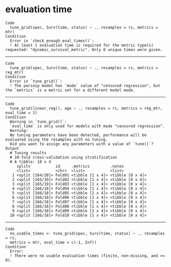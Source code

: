# evaluation time

    Code
      tune_grid(spec, Surv(time, status) ~ ., resamples = rs, metrics = mtr)
    Condition
      Error in `check_enough_eval_times()`:
      ! At least 1 evaluation time is required for the metric type(s) requested: "dynamic_survival_metric". Only 0 unique times were given.

---

    Code
      tune_grid(spec, Surv(time, status) ~ ., resamples = rs, metrics = reg_mtr)
    Condition
      Error in `tune_grid()`:
      ! The parsnip model has `mode` value of "censored regression", but the `metrics` is a metric set for a different model mode.

---

    Code
      tune_grid(linear_reg(), age ~ ., resamples = rs, metrics = reg_mtr, eval_time = 1)
    Condition
      Warning in `tune_grid()`:
      `eval_time` is only used for models with mode "censored regression".
      Warning:
      No tuning parameters have been detected, performance will be evaluated using the resamples with no tuning.
      Did you want to assign any parameters with a value of `tune()`?
    Output
      # Tuning results
      # 10-fold cross-validation using stratification 
      # A tibble: 10 x 4
         splits           id     .metrics         .notes          
         <list>           <chr>  <list>           <list>          
       1 <split [164/20]> Fold01 <tibble [1 x 4]> <tibble [0 x 4]>
       2 <split [165/19]> Fold02 <tibble [1 x 4]> <tibble [0 x 4]>
       3 <split [165/19]> Fold03 <tibble [1 x 4]> <tibble [0 x 4]>
       4 <split [166/18]> Fold04 <tibble [1 x 4]> <tibble [0 x 4]>
       5 <split [166/18]> Fold05 <tibble [1 x 4]> <tibble [0 x 4]>
       6 <split [166/18]> Fold06 <tibble [1 x 4]> <tibble [0 x 4]>
       7 <split [166/18]> Fold07 <tibble [1 x 4]> <tibble [0 x 4]>
       8 <split [166/18]> Fold08 <tibble [1 x 4]> <tibble [0 x 4]>
       9 <split [166/18]> Fold09 <tibble [1 x 4]> <tibble [0 x 4]>
      10 <split [166/18]> Fold10 <tibble [1 x 4]> <tibble [0 x 4]>

---

    Code
      no_usable_times <- tune_grid(spec, Surv(time, status) ~ ., resamples = rs,
      metrics = mtr, eval_time = c(-1, Inf))
    Condition
      Error:
      ! There were no usable evaluation times (finite, non-missing, and >= 0).

